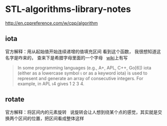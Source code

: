 # STL-algorithms-library-notes
http://en.cppreference.com/w/cpp/algorithm

## iota
官方解释：用从起始值开始连续递增的值填充区间
看到这个函数， 我很想知道这名字是咋来的， 查来下是希腊字母里面的一个字母   
[wiki](https://en.wikipedia.org/wiki/Iota)上有写

> In some programming languages (e.g., A+, APL, C++, Go[6]) iota (either as a lowercase symbol ι or as a keyword iota) is used to represent and generate an array of consecutive integers. For example, in APL ι4 gives 1 2 3 4.

## rotate
官方解释：将区间内的元素旋转   
说旋转会让人想到绕某个点的感觉，其实就是交换两个区间的位置，把区间看成整体这样
